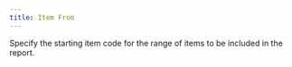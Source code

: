 ```yaml
---
title: Item From
---
```



Specify the starting item code for the range of items to be included  in the report.
